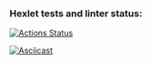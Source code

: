 ### Hexlet tests and linter status:
[![Actions Status](https://github.com/UselessHumster/python-project-49/actions/workflows/hexlet-check.yml/badge.svg)](https://github.com/UselessHumster/python-project-49/actions)


[![Asciicast](https://asciinema.org/a/55b54557-903d-4a90-8dc4-e4f5780fb14f.svg)](https://asciinema.org/a/55b54557-903d-4a90-8dc4-e4f5780fb14f)

